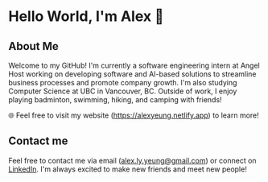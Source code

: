 # Hello World, I'm Alex 👋

<!--
**alyoawesome/alyoawesome** is a ✨ _special_ ✨ repository because its `README.md` (this file) appears on your GitHub profile.

Here are some ideas to get you started:

- 🔭 I’m currently working on ...
- 🌱 I’m currently learning ...
- 👯 I’m looking to collaborate on ...
- 🤔 I’m looking for help with ...
- 💬 Ask me about ...
- 📫 How to reach me: ...
- 😄 Pronouns: ...
- ⚡ Fun fact: ...
-->
## About Me
Welcome to my GitHub! I'm currently a software engineering intern at Angel Host working on developing software and AI-based solutions to streamline business processes and promote company growth. I'm also studying Computer Science at UBC in Vancouver, BC. Outside of work, I enjoy playing badminton, swimming, hiking, and camping with friends!

🌐 Feel free to visit my website (https://alexyeung.netlify.app) to learn more!

## Contact me
Feel free to contact me via email (alex.ly.yeung@gmail.com) or connect on [LinkedIn](www.linkedin.com/in/alexlyeung). I'm always excited to make new friends and meet new people!
